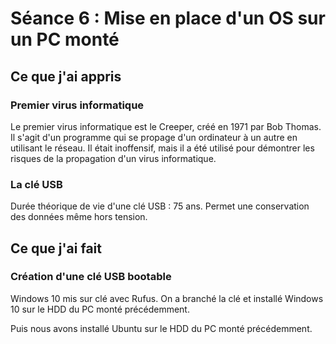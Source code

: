 # Séance 6 : Mise en place d'un OS sur un PC monté

## Ce que j'ai appris

### Premier virus informatique

Le premier virus informatique est le Creeper, créé en 1971 par Bob Thomas. Il s'agit d'un programme qui se propage d'un ordinateur à un autre en utilisant le réseau. Il était inoffensif, mais il a été utilisé pour démontrer les risques de la propagation d'un virus informatique.

### La clé USB 

Durée théorique de vie d'une clé USB : 75 ans.
Permet une conservation des données même hors tension.

## Ce que j'ai fait

### Création d'une clé USB bootable

Windows 10 mis sur clé avec Rufus.
On a branché la clé et installé Windows 10 sur le HDD du PC monté précédemment.

Puis nous avons installé Ubuntu sur le HDD du PC monté précédemment.
